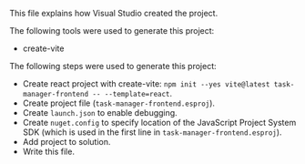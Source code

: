 This file explains how Visual Studio created the project.

The following tools were used to generate this project:
- create-vite

The following steps were used to generate this project:
- Create react project with create-vite: `npm init --yes vite@latest task-manager-frontend -- --template=react`.
- Create project file (`task-manager-frontend.esproj`).
- Create `launch.json` to enable debugging.
- Create `nuget.config` to specify location of the JavaScript Project System SDK (which is used in the first line in `task-manager-frontend.esproj`).
- Add project to solution.
- Write this file.
